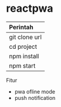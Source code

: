 # reactpwa
Perintah |
| :--- |
git clone url | 
cd project | 
npm install |
npm start |

Fitur
* pwa ofline mode
* push notification


